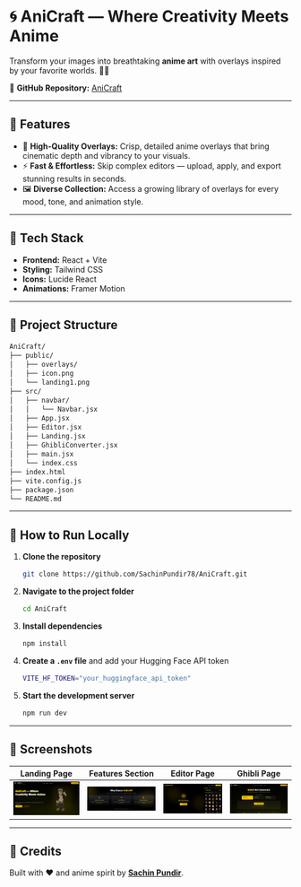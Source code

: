 # 🌀 AniCraft — Where Creativity Meets Anime

Transform your images into breathtaking **anime art** with overlays inspired by your favorite worlds. 🌸✨

🔗 **GitHub Repository:** [AniCraft](https://github.com/SachinPundir78/AniCraft)

---

## 🌟 Features

- 🎨 **High-Quality Overlays:** Crisp, detailed anime overlays that bring cinematic depth and vibrancy to your visuals.  
- ⚡ **Fast & Effortless:** Skip complex editors — upload, apply, and export stunning results in seconds.  
- 🖼️ **Diverse Collection:** Access a growing library of overlays for every mood, tone, and animation style.  

---

## 🧩 Tech Stack

- **Frontend:** React + Vite  
- **Styling:** Tailwind CSS  
- **Icons:** Lucide React  
- **Animations:** Framer Motion  

---

## 📂 Project Structure

```
AniCraft/
├── public/
│   ├── overlays/
│   ├── icon.png
│   └── landing1.png
├── src/
│   ├── navbar/
│   │   └── Navbar.jsx
│   ├── App.jsx
│   ├── Editor.jsx
│   ├── Landing.jsx
│   ├── GhibliConverter.jsx
│   ├── main.jsx
│   └── index.css
├── index.html
├── vite.config.js
├── package.json
└── README.md
```

---

## 🚀 How to Run Locally

1. **Clone the repository**  
   ```bash
   git clone https://github.com/SachinPundir78/AniCraft.git
   ```

2. **Navigate to the project folder**  
   ```bash
   cd AniCraft
   ```

3. **Install dependencies**  
   ```bash
   npm install
   ```

4. **Create a `.env` file** and add your Hugging Face API token  
   ```bash
   VITE_HF_TOKEN="your_huggingface_api_token"
   ```

5. **Start the development server**  
   ```bash
   npm run dev
   ```

---

## 📸 Screenshots

| Landing Page | Features Section | Editor Page | Ghibli Page |
|:-------------:|:----------------:|:------------:|:------------:|
| ![Landing Page](/public/l1.png) | ![Features Section](/public/l2.png) | ![Editor Page](/public/l3.png) | ![Ghibli Page](/public/l4.png) |

---

## 💖 Credits

Built with ❤️ and anime spirit by **[Sachin Pundir](https://github.com/SachinPundir78)**.

